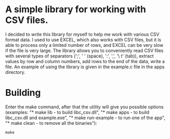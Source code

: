 # A simple library for working with CSV files.
I decided to write this library for myself to help me work with various CSV format data. I used to use EXCEL,
which also works with CSV files, but it is able to process only a limited number of rows,
and EXCEL can be very slow if the file is very large. The library allows you to conveniently read CSV files
with several types of separators (';', ' ' (space), ':', ',', '\ t' (tab)), extract values by row and column numbers,
add rows to the end of the data, write a file. An example of using the library is given in the example.c file in the apps directory.

# Building
Enter the make command, after that the utility will give you possible options
(examples: "* make lib - to build libc_csv.dll", "* make apps - to build libc_csv.dll and example.exe",
"* make run-example - to run one of the app", "* make clean - to remove all the binaries"):

```shell
make
```